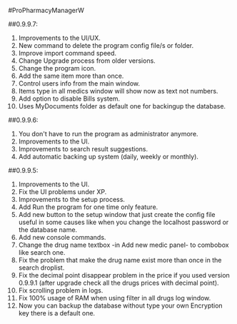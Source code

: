 #ProPharmacyManagerW

##0.9.9.7:
1.  Improvements to the UI/UX.
2.  New command to delete the program config file/s or folder.
3.  Improve import command speed.
4.  Change Upgrade process from older versions.
5.  Change the program icon.
6.  Add the same item more than once.
7.  Control users info from the main window.
8.  Items type in all medics window will show now as text not numbers.
9.  Add option to disable Bills system.
10. Uses MyDocuments folder as default one for backingup the database.

##0.9.9.6:
1.  You don't have to run the program as administrator anymore.
2.  Improvements to the UI.
3.  Improvements to search result suggestions.
4.  Add automatic backing up system (daily, weekly or monthly).

##0.9.9.5:
1.  Improvements to the UI.
2.  Fix the UI problems under XP.
3.  Improvements to the setup process.
4.  Add Run the program for one time only feature.
5.  Add new button to the setup window that just create the config file useful in some causes
    like when you change the localhost password or the database name.
6.  Add new console commands.
7.  Change the drug name textbox -in Add new medic panel- to combobox like search one.
8.  Fix the problem that make the drug name exist more than once in the search droplist.
9.  Fix the decimal point disappear problem in the price if you used version 0.9.9.1
    (after upgrade check all the drugs prices with decimal point).
10. Fix scrolling problem in logs.
11. Fix 100% usage of RAM when using filter in all drugs log window.
12. Now you can backup the database without type your own Encryption key
    there is a default one.
